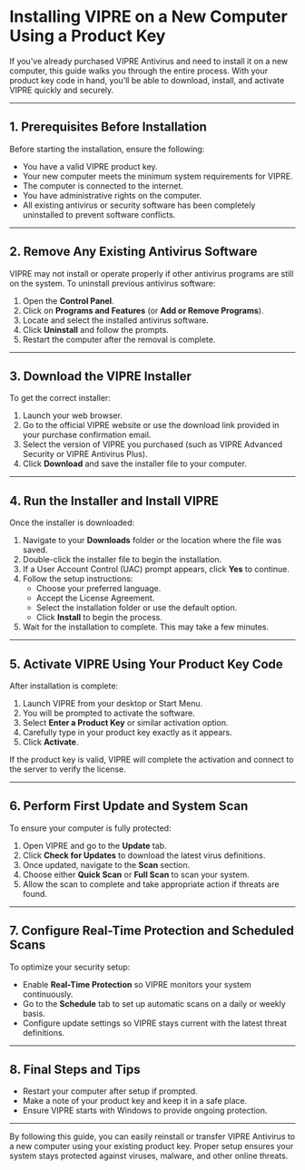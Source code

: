 # Installing VIPRE on a New Computer Using a Product Key

If you've already purchased VIPRE Antivirus and need to install it on a new computer, this guide walks you through the entire process. With your product key code in hand, you’ll be able to download, install, and activate VIPRE quickly and securely.

---

## 1. Prerequisites Before Installation

Before starting the installation, ensure the following:

- You have a valid VIPRE product key.
- Your new computer meets the minimum system requirements for VIPRE.
- The computer is connected to the internet.
- You have administrative rights on the computer.
- All existing antivirus or security software has been completely uninstalled to prevent software conflicts.

---

## 2. Remove Any Existing Antivirus Software

VIPRE may not install or operate properly if other antivirus programs are still on the system. To uninstall previous antivirus software:

1. Open the **Control Panel**.
2. Click on **Programs and Features** (or **Add or Remove Programs**).
3. Locate and select the installed antivirus software.
4. Click **Uninstall** and follow the prompts.
5. Restart the computer after the removal is complete.

---

## 3. Download the VIPRE Installer

To get the correct installer:

1. Launch your web browser.
2. Go to the official VIPRE website or use the download link provided in your purchase confirmation email.
3. Select the version of VIPRE you purchased (such as VIPRE Advanced Security or VIPRE Antivirus Plus).
4. Click **Download** and save the installer file to your computer.

---

## 4. Run the Installer and Install VIPRE

Once the installer is downloaded:

1. Navigate to your **Downloads** folder or the location where the file was saved.
2. Double-click the installer file to begin the installation.
3. If a User Account Control (UAC) prompt appears, click **Yes** to continue.
4. Follow the setup instructions:
   - Choose your preferred language.
   - Accept the License Agreement.
   - Select the installation folder or use the default option.
   - Click **Install** to begin the process.
5. Wait for the installation to complete. This may take a few minutes.

---

## 5. Activate VIPRE Using Your Product Key Code

After installation is complete:

1. Launch VIPRE from your desktop or Start Menu.
2. You will be prompted to activate the software.
3. Select **Enter a Product Key** or similar activation option.
4. Carefully type in your product key exactly as it appears.
5. Click **Activate**.

If the product key is valid, VIPRE will complete the activation and connect to the server to verify the license.

---

## 6. Perform First Update and System Scan

To ensure your computer is fully protected:

1. Open VIPRE and go to the **Update** tab.
2. Click **Check for Updates** to download the latest virus definitions.
3. Once updated, navigate to the **Scan** section.
4. Choose either **Quick Scan** or **Full Scan** to scan your system.
5. Allow the scan to complete and take appropriate action if threats are found.

---

## 7. Configure Real-Time Protection and Scheduled Scans

To optimize your security setup:

- Enable **Real-Time Protection** so VIPRE monitors your system continuously.
- Go to the **Schedule** tab to set up automatic scans on a daily or weekly basis.
- Configure update settings so VIPRE stays current with the latest threat definitions.

---

## 8. Final Steps and Tips

- Restart your computer after setup if prompted.
- Make a note of your product key and keep it in a safe place.
- Ensure VIPRE starts with Windows to provide ongoing protection.

---

By following this guide, you can easily reinstall or transfer VIPRE Antivirus to a new computer using your existing product key. Proper setup ensures your system stays protected against viruses, malware, and other online threats.
